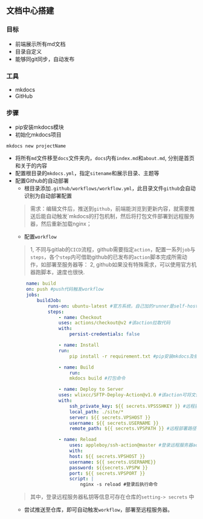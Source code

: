 ## 文档中心搭建
### 目标
- 前端展示所有md文档
- 目录自定义
- 能够同git同步，自动发布
### 工具
- mkdocs
- GitHub
### 步骤
- pip安装mkdocs模块
- 初始化mkdocs项目
```
mkdocs new projectName
```
- 将所有`md`文件移至`docs`文件夹内，`docs`内有`index.md`和`about.md`, 分别是首页和关于的内容
- 配置根目录的`mkdocs.yml`，指定`sitename`和展示目录、主题等
- 配置Github的自动部署
    - 根目录添加`.github/workflows/workflow.yml`，此目录文件`github`会自动识别为自动部署配置
    > 需求：编辑文件后，推送到`github`，前端能浏览到更新内容，就需要推送后能自动触发`mkdocs的打包机制，然后将打包文件部署到远程服务器，然后重新加载nginx；
    - 配置`workflow`
    > 1, 不同与gitlab的`CICD`流程，github需要指定`action`，配置一系列`job`与`steps`，各个`step`内可借助github的已发布的`action`脚本完成所需动作，如部署至服务器等：
    > 2, github如果没有特殊需求，可以使用官方机器跑脚本，速度也很快.
    ```yml
        name: build
        on: push #push代码触发workflow
        jobs:
            buildJob:
                runs-on: ubuntu-latest #官方系统，自己加的runner是self-hosted.
                steps:
                    - name: Checkout
                    uses: actions/checkout@v2 #该action拉取代码
                    with:
                        persist-credentials: false

                    - name: Install
                    run:
                        pip install -r requirement.txt #pip安装mkdocs及依赖包

                    - name: Build
                        run: 
                        mkdocs build #打包命令
    
                    - name: Deploy to Server 
                    uses: wlixcc/SFTP-Deploy-Action@v1.0 #该action可将文件部署至服务器，需要指定远程登录秘钥等
                    with:
                        ssh_private_key: ${{ secrets.VPSSSHKEY }} #远程服务器私钥，即id_rsa内容，需要完全不做处理的拷贝，否则会出现连接失败(失败了N次才搞定。。。)
                        local_path: ./site/*
                        server: ${{ secrets.VPSHOST }}
                        username: ${{ secrets.USERNAME }}
                        remote_path: ${{ secrets.VPSPATH }} #远程部署路径

                    - name: Reload
                        uses: appleboy/ssh-action@master #登录远程服务器action
                        with:
                        host: ${{ secrets.VPSHOST }}
                        username: ${{ secrets.USERNAME}}
                        password: ${{secrets.VPSPW }}
                        port: ${{ secrets.VPSPORT }}
                        script: |
                            nginx -s reload #登录后执行命令
    ```
    > 其中，登录远程服务器私钥等信息可存在仓库的`setting-> secrets` 中
    - 尝试推送至仓库，即可自动触发`workflow`，部署至远程服务器。